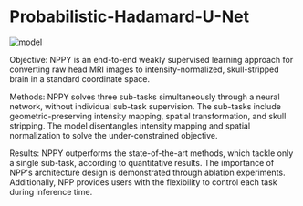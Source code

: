 # Probabilistic-Hadamard-U-Net

![model](https://github.com/Holmes696/Probabilistic-Hadamard-U-Net/assets/162382272/6054792d-47ab-42a1-b5d6-94164125c76f)


Objective: NPPY is an end-to-end weakly supervised learning approach for converting raw head MRI images to intensity-normalized, skull-stripped brain in a standard coordinate space.

Methods: NPPY solves three sub-tasks simultaneously through a neural network, without individual sub-task supervision. The sub-tasks include geometric-preserving intensity mapping, spatial transformation, and skull stripping. The model disentangles intensity mapping and spatial normalization to solve the under-constrained objective.

Results: NPPY outperforms the state-of-the-art methods, which tackle only a single sub-task, according to quantitative results. The importance of NPP's architecture design is demonstrated through ablation experiments. Additionally, NPP provides users with the flexibility to control each task during inference time.
